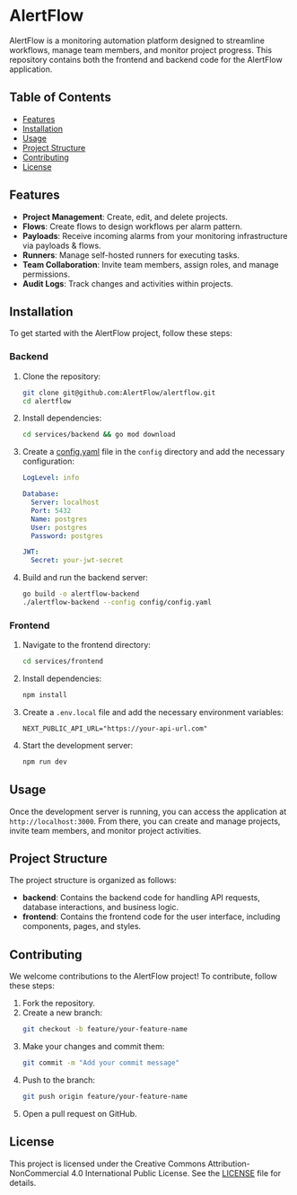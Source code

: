 # AlertFlow

AlertFlow is a monitoring automation platform designed to streamline workflows, manage team members, and monitor project progress. This repository contains both the frontend and backend code for the AlertFlow application.

## Table of Contents

- [Features](#features)
- [Installation](#installation)
- [Usage](#usage)
- [Project Structure](#project-structure)
- [Contributing](#contributing)
- [License](#license)

## Features

- **Project Management**: Create, edit, and delete projects.
- **Flows**: Create flows to design workflows per alarm pattern.
- **Payloads**: Receive incoming alarms from your monitoring infrastructure via payloads & flows.
- **Runners**: Manage self-hosted runners for executing tasks.
- **Team Collaboration**: Invite team members, assign roles, and manage permissions.
- **Audit Logs**: Track changes and activities within projects.

## Installation

To get started with the AlertFlow project, follow these steps:

### Backend

1. Clone the repository:
    ```sh
    git clone git@github.com:AlertFlow/alertflow.git
    cd alertflow
    ```

2. Install dependencies:
    ```sh
    cd services/backend && go mod download
    ```

3. Create a [config.yaml](https://github.com/AlertFlow/alertflow/blob/main/services/backend/config/config.yaml) file in the `config` directory and add the necessary configuration:
    ```yaml
    LogLevel: info

    Database:
      Server: localhost
      Port: 5432
      Name: postgres
      User: postgres
      Password: postgres

    JWT:
      Secret: your-jwt-secret
    ```

4. Build and run the backend server:
    ```sh
    go build -o alertflow-backend
    ./alertflow-backend --config config/config.yaml
    ```

### Frontend

1. Navigate to the frontend directory:
    ```sh
    cd services/frontend
    ```

2. Install dependencies:
    ```sh
    npm install
    ```

3. Create a `.env.local` file and add the necessary environment variables:
    ```env
    NEXT_PUBLIC_API_URL="https://your-api-url.com"
    ```

4. Start the development server:
    ```sh
    npm run dev
    ```

## Usage

Once the development server is running, you can access the application at `http://localhost:3000`. From there, you can create and manage projects, invite team members, and monitor project activities.

## Project Structure

The project structure is organized as follows:

- **backend**: Contains the backend code for handling API requests, database interactions, and business logic.
- **frontend**: Contains the frontend code for the user interface, including components, pages, and styles.

## Contributing

We welcome contributions to the AlertFlow project! To contribute, follow these steps:

1. Fork the repository.
2. Create a new branch:
    ```sh
    git checkout -b feature/your-feature-name
    ```
3. Make your changes and commit them:
    ```sh
    git commit -m "Add your commit message"
    ```
4. Push to the branch:
    ```sh
    git push origin feature/your-feature-name
    ```
5. Open a pull request on GitHub.

## License

This project is licensed under the Creative Commons Attribution-NonCommercial 4.0 International Public License. See the [LICENSE](https://github.com/AlertFlow/alertflow/blob/main/LICENSE) file for details.